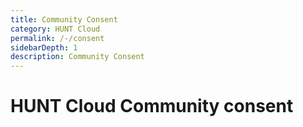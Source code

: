 ```yaml
---
title: Community Consent
category: HUNT Cloud
permalink: /-/consent
sidebarDepth: 1
description: Community Consent
---
```


# HUNT Cloud Community consent

<ConsentForm />
